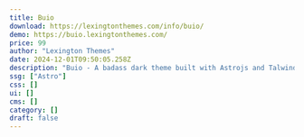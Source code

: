 ```yaml
---
title: Buio
download: https://lexingtonthemes.com/info/buio/
demo: https://buio.lexingtonthemes.com/
price: 99
author: "Lexington Themes"
date: 2024-12-01T09:50:05.258Z
description: "Buio - A badass dark theme built with Astrojs and Talwind CSS for your next project"
ssg: ["Astro"]
css: []
ui: []
cms: []
category: []
draft: false
---
```

